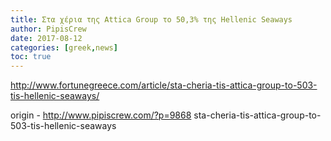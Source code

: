 ```yaml
---
title: Στα χέρια της Attica Group το 50,3% της Hellenic Seaways
author: PipisCrew
date: 2017-08-12
categories: [greek,news]
toc: true
---
```


http://www.fortunegreece.com/article/sta-cheria-tis-attica-group-to-503-tis-hellenic-seaways/

origin - http://www.pipiscrew.com/?p=9868 sta-cheria-tis-attica-group-to-503-tis-hellenic-seaways